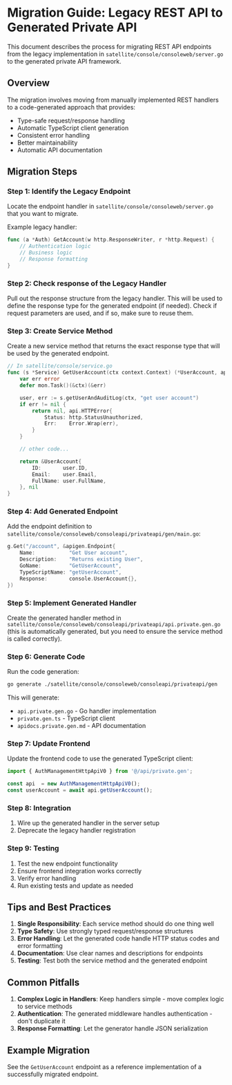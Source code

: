 # Migration Guide: Legacy REST API to Generated Private API

This document describes the process for migrating REST API endpoints from the legacy implementation in `satellite/console/consoleweb/server.go` to the generated private API framework.

## Overview

The migration involves moving from manually implemented REST handlers to a code-generated approach that provides:
- Type-safe request/response handling
- Automatic TypeScript client generation
- Consistent error handling
- Better maintainability
- Automatic API documentation

## Migration Steps

### Step 1: Identify the Legacy Endpoint

Locate the endpoint handler in `satellite/console/consoleweb/server.go` that you want to migrate.

Example legacy handler:
```go
func (a *Auth) GetAccount(w http.ResponseWriter, r *http.Request) {
    // Authentication logic
    // Business logic
    // Response formatting
}
```

### Step 2: Check response of the Legacy Handler

Pull out the response structure from the legacy handler. This will be used to define the response type for the generated endpoint (if needed).
Check if request parameters are used, and if so, make sure to reuse them.

### Step 3: Create Service Method

Create a new service method that returns the exact response type that will be used by the generated endpoint.

```go
// In satellite/console/service.go
func (s *Service) GetUserAccount(ctx context.Context) (*UserAccount, api.HTTPError) {
    var err error
    defer mon.Task()(&ctx)(&err)

    user, err := s.getUserAndAuditLog(ctx, "get user account")
    if err != nil {
        return nil, api.HTTPError{
            Status: http.StatusUnauthorized,
            Err:    Error.Wrap(err),
        }
    }

    // other code...

    return &UserAccount{
        ID:       user.ID,
        Email:    user.Email,
        FullName: user.FullName,
    }, nil
}
```

### Step 4: Add Generated Endpoint

Add the endpoint definition to `satellite/console/consoleweb/consoleapi/privateapi/gen/main.go`:

```go
g.Get("/account", &apigen.Endpoint{
    Name:           "Get User account",
    Description:    "Returns existing User",
    GoName:         "GetUserAccount",
    TypeScriptName: "getUserAccount",
    Response:       console.UserAccount{},
})
```

### Step 5: Implement Generated Handler

Create the generated handler method in `satellite/console/consoleweb/consoleapi/privateapi/api.private.gen.go` (this is automatically generated, but you need to ensure the service method is called correctly).

### Step 6: Generate Code

Run the code generation:

```bash
go generate ./satellite/console/consoleweb/consoleapi/privateapi/gen
```

This will generate:
- `api.private.gen.go` - Go handler implementation
- `private.gen.ts` - TypeScript client
- `apidocs.private.gen.md` - API documentation

### Step 7: Update Frontend

Update the frontend code to use the generated TypeScript client:

```typescript
import { AuthManagementHttpApiV0 } from '@/api/private.gen';

const api  = new AuthManagementHttpApiV0();
const userAccount = await api.getUserAccount();
```

### Step 8: Integration

1. Wire up the generated handler in the server setup
2. Deprecate the legacy handler registration

### Step 9: Testing

1. Test the new endpoint functionality
2. Ensure frontend integration works correctly
3. Verify error handling
4. Run existing tests and update as needed

## Tips and Best Practices

1. **Single Responsibility**: Each service method should do one thing well
2. **Type Safety**: Use strongly typed request/response structures
3. **Error Handling**: Let the generated code handle HTTP status codes and error formatting
4. **Documentation**: Use clear names and descriptions for endpoints
5. **Testing**: Test both the service method and the generated endpoint

## Common Pitfalls

1. **Complex Logic in Handlers**: Keep handlers simple - move complex logic to service methods
2. **Authentication**: The generated middleware handles authentication - don't duplicate it
3. **Response Formatting**: Let the generator handle JSON serialization

## Example Migration

See the `GetUserAccount` endpoint as a reference implementation of a successfully migrated endpoint.
